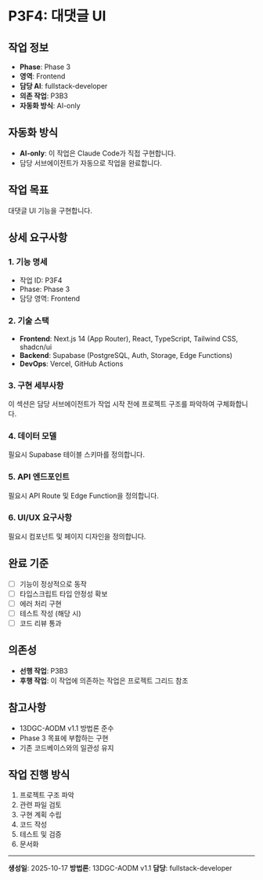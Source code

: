 # P3F4: 대댓글 UI

## 작업 정보
- **Phase**: Phase 3
- **영역**: Frontend
- **담당 AI**: fullstack-developer
- **의존 작업**: P3B3
- **자동화 방식**: AI-only


## 자동화 방식
- **AI-only**: 이 작업은 Claude Code가 직접 구현합니다.
- 담당 서브에이전트가 자동으로 작업을 완료합니다.


## 작업 목표
대댓글 UI 기능을 구현합니다.

## 상세 요구사항

### 1. 기능 명세
- 작업 ID: P3F4
- Phase: Phase 3
- 담당 영역: Frontend

### 2. 기술 스택
- **Frontend**: Next.js 14 (App Router), React, TypeScript, Tailwind CSS, shadcn/ui
- **Backend**: Supabase (PostgreSQL, Auth, Storage, Edge Functions)
- **DevOps**: Vercel, GitHub Actions

### 3. 구현 세부사항
이 섹션은 담당 서브에이전트가 작업 시작 전에 프로젝트 구조를 파악하여 구체화합니다.

### 4. 데이터 모델
필요시 Supabase 테이블 스키마를 정의합니다.

### 5. API 엔드포인트
필요시 API Route 및 Edge Function을 정의합니다.

### 6. UI/UX 요구사항
필요시 컴포넌트 및 페이지 디자인을 정의합니다.

## 완료 기준
- [ ] 기능이 정상적으로 동작
- [ ] 타입스크립트 타입 안정성 확보
- [ ] 에러 처리 구현
- [ ] 테스트 작성 (해당 시)
- [ ] 코드 리뷰 통과

## 의존성
- **선행 작업**: P3B3
- **후행 작업**: 이 작업에 의존하는 작업은 프로젝트 그리드 참조

## 참고사항
- 13DGC-AODM v1.1 방법론 준수
- Phase 3 목표에 부합하는 구현
- 기존 코드베이스와의 일관성 유지

## 작업 진행 방식
1. 프로젝트 구조 파악
2. 관련 파일 검토
3. 구현 계획 수립
4. 코드 작성
5. 테스트 및 검증
6. 문서화

---
**생성일**: 2025-10-17
**방법론**: 13DGC-AODM v1.1
**담당**: fullstack-developer
